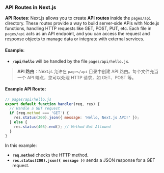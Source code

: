 ### API Routes in Next.js

**API Routes**: Next.js allows you to create **API routes** inside the `pages/api` directory. These routes provide a way to build server-side APIs with Node.js functions, handling HTTP requests like GET, POST, PUT, etc. Each file in `pages/api` acts as an API endpoint, and you can access the request and response objects to manage data or integrate with external services.

#### Example:
- **`/api/hello`** will be handled by the file `pages/api/hello.js`.

> **API 路由**：Next.js 允许在 `pages/api` 目录中创建 API 路由。每个文件充当一个 API 端点，您可以处理 HTTP 请求，如 GET、POST 等。

#### Example API Route:

```js
// pages/api/hello.js
export default function handler(req, res) {
  // Handle a GET request
  if (req.method === 'GET') {
    res.status(200).json({ message: 'Hello, Next.js API!' });
  } else {
    res.status(405).end(); // Method Not Allowed
  }
}
```

In this example:
- **`req.method`** checks the HTTP method.
- **`res.status(200).json({ message })`** sends a JSON response for a GET request.